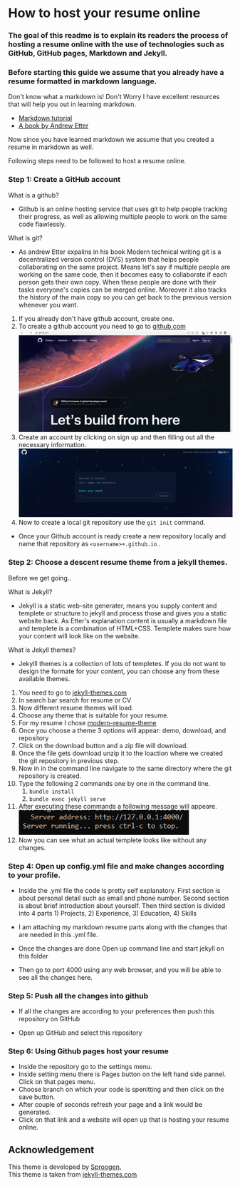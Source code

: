 # How to host your resume online

### The goal of this readme is to explain its readers the process of hosting a resume online with the use of technologies such as GitHub, GitHub pages, Markdown and Jekyll.

### Before starting this guide we assume that you already have a resume formatted in markdown language.

Don't know what a markdown is! Don't Worry I have excellent resources that will help you out in learning markdown. 
- [Markdown tutorial](https://www.markdowntutorial.com/)
- [A book by Andrew Etter](https://read.amazon.com/?asin=B01A2QL9SS&ref_=kwl_kr_iv_rec_1&language=en-US)


Now since you have learned markdown we assume that you created a resume in markdown as well.  


Following steps need to be followed to host a resume online.

### Step 1: Create a GitHub account

What is a github?
 - Github is an online hosting service that uses git to help people   tracking their progress, as well as allowing multiple people to work on the same code flawlessly. 

What is git?
- As andrew Etter expalins in his book Modern technical writing git is a decentralized version control (DVS) system that helps people collaborating on the same project. Means let's say if multiple people are working on the same code, then it becomes easy to collaborate if each person gets their own copy. When these people are done with their tasks everyone's copies can be merged online. Moreover it also tracks the history of the main copy so you can get back to the previous version whenever you want.



1. If you already don't have github account, create one.
2. To create a github account you need to go to [github.com](https://github.com)
![Github signup page](https://github.com/09Deep/09Deep.github.io/blob/main/images/Github%20signup.png)
3. Create an account by clicking on sign up and then filling out all the necessary information.
![Github signup requirement](https://github.com/09Deep/09Deep.github.io/blob/main/images/github%20signup%20email%20prompt.png)
4. Now to create a local git repository use the `git init` command.
 

- Once your Github account is ready create a new repository locally and name that repository as `<username>+.github.io` .



### Step 2: Choose a descent resume theme from a jekyll themes.

Before we get going..

What is Jekyll?
- Jekyll is a static web-site generater, means you supply content and templete or structure to jekyll and process those and gives you a static website back. As Etter's explanation content is usually a markdown file and templete is a combination of HTML+CSS. Templete makes sure how your content will look like on the website. 

What is Jekyll themes?
- Jekylll themes is a collection of lots of templetes. If you do not want to design the formate for your content, you can choose any from these available themes.     

1. You need to go to [jekyll-themes.com](https://jekyll-themes.com)
2. In search bar search for resume or CV
3. Now different resume themes will load.
4. Choose any theme that is suitable for your resume.
5. For my resume I chose [modern-resume-theme](https://jekyll-themes.com/modern-resume/)
6. Once you choose a theme 3 options will appear: demo, download, and repository 
7. Click on the download button and a zip file will download.
8. Once the file gets download unzip it to the loaction where we created the git repository in previous step. 
9. Now in in the command line navigate to the same directory where the  git repository is created. 
10. Type the following 2 commands one by one in the command line.
    1. `bundle install`
    2. `bundle exec jekyll serve`
11. After executing these commands a following message will appeare.   
 ![Sucess message from jekyll](https://github.com/09Deep/09Deep.github.io/blob/main/images/sucess%20message%20after%20jekyll%20launch.png)
12. Now you can see what an actual templete looks like without any changes.

### Step 4: Open up config.yml file and make changes according to your profile.
- Inside the .yml file the code is pretty self explanatory. First section is about personal detail such as email and phone number. Second section is about brief introduction about yourself. Then third section is divided into 4 parts 1) Projects, 2) Experience, 3) Education, 4) Skills
- I am attaching my markdown resume parts along with the changes that are needed in this .yml file. 

- Once the changes are done Open up command line and start jekyll on this folder
- Then go to port 4000 using any web browser, and you will be able to see all the changes here. 

### Step 5: Push all the changes into github

- If all the changes are according to your preferences then push this repository on GitHub

- Open up GitHub and select this repository

### Step 6: Using Github pages host your resume
- Inside the repository go to the settings menu.
- Inside setting menu there is Pages button on the left hand side pannel. Click on that pages menu. 
- Choose branch on which your code is spenitting and then click on the save button.
- After couple of seconds refresh your page and a link would be generated.
- Click on that link and a website will open up that is hosting your resume online.

## Acknowledgement

This theme is developed by [Sproogen.](https://github.com/sproogen/)  
This theme is taken from [jekyll-themes.com](https://jekyll-themes.com/modern-resume/)
